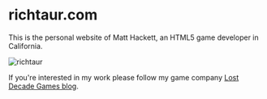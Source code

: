 # richtaur.com

This is the personal website of Matt Hackett, an HTML5 game developer in California.

![richtaur](http://i.imgur.com/LZAGr6y.png)

If you're interested in my work please follow my game company [Lost Decade Games blog](http://www.lostdecadegames.com/).
